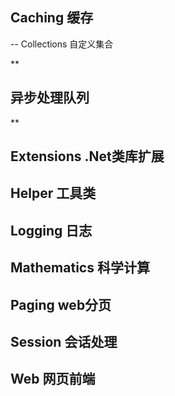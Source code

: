 ## Caching 缓存

-- Collections 自定义集合

**

## 异步处理队列

**

## Extensions .Net类库扩展
## Helper 工具类
## Logging 日志
## Mathematics 科学计算
## Paging web分页
## Session 会话处理
## Web 网页前端
